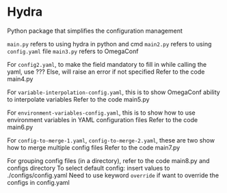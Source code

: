 # Hydra
Python package that simplifies the configuration management

`main.py` refers to using hydra in python and cmd
`main2.py` refers to using `config.yaml` file
`main3.py` refers to OmegaConf

For `config2.yaml`, to make the field mandatory to fill in while calling the yaml, use ???
Else, will raise an error if not specified
Refer to the code main4.py

For `variable-interpolation-config.yaml`, this is to show OmegaConf ability to interpolate variables
Refer to the code main5.py

For `environment-variables-config.yaml`, this is to show how to use environment variables in YAML configuration files
Refer to the code main6.py

For `config-to-merge-1.yaml`, `config-to-merge-2.yaml`, these are two show how to merge multiple config files
Refer to the code main7.py

For grouping config files (in a directory), refer to the code main8.py and configs directory
To select default config: insert values to ./configs/config.yaml
Need to use keyword `override` if want to override the configs in config.yaml

